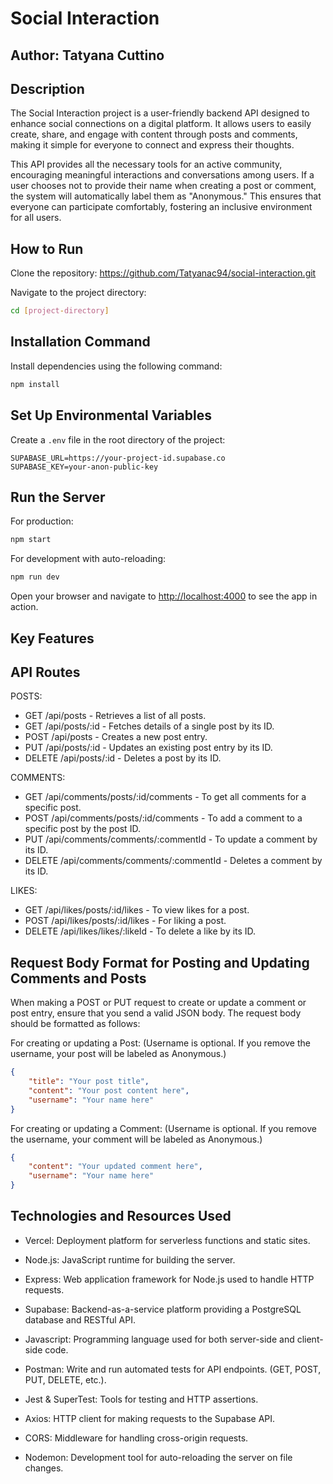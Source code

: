 # Social Interaction

## Author: Tatyana Cuttino

## Description

The Social Interaction project is a user-friendly backend API designed to enhance social connections on a digital platform. It allows users to easily create, share, and engage with content through posts and comments, making it simple for everyone to connect and express their thoughts.

This API provides all the necessary tools for an active community, encouraging meaningful interactions and conversations among users. If a user chooses not to provide their name when creating a post or comment, the system will automatically label them as "Anonymous." This ensures that everyone can participate comfortably, fostering an inclusive environment for all users.

## How to Run

Clone the repository: <https://github.com/Tatyanac94/social-interaction.git>

Navigate to the project directory:

```bash
cd [project-directory]
```

## Installation Command

Install dependencies using the following command:

```bash
npm install
```

## Set Up Environmental Variables

Create a `.env` file in the root directory of the project:

```plaintext
SUPABASE_URL=https://your-project-id.supabase.co
SUPABASE_KEY=your-anon-public-key
```

## Run the Server

For production:

```bash
npm start
```

For development with auto-reloading:

```bash
npm run dev
```

Open your browser and navigate to <http://localhost:4000> to see the app in action.

## Key Features

## API Routes

POSTS:

* GET /api/posts - Retrieves a list of all posts.
* GET /api/posts/:id - Fetches details of a single post by its ID.
* POST /api/posts - Creates a new post entry.
* PUT /api/posts/:id - Updates an existing post entry by its ID.
* DELETE /api/posts/:id - Deletes a post by its ID.

COMMENTS:

* GET /api/comments/posts/:id/comments - To get all comments for a specific post.
* POST /api/comments/posts/:id/comments - To add a comment to a specific post by the post ID.
* PUT /api/comments/comments/:commentId - To update a comment by its ID.
* DELETE /api/comments/comments/:commentId - Deletes a comment by its ID.

LIKES:

* GET /api/likes/posts/:id/likes - To view likes for a post.
* POST /api/likes/posts/:id/likes - For liking a post.
* DELETE /api/likes/likes/:likeId - To delete a like by its ID.

## Request Body Format for Posting and Updating Comments and Posts

When making a POST or PUT request to create or update a comment or post entry, ensure that you send a valid JSON body. The request body should be formatted as follows:

For creating or updating a Post:
(Username is optional. If you remove the username, your post will be labeled as Anonymous.)

```json
{
    "title": "Your post title",
    "content": "Your post content here",
    "username": "Your name here"
}
```

For creating or updating a Comment:
(Username is optional. If you remove the username, your comment will be labeled as Anonymous.)

```json
{
    "content": "Your updated comment here",
    "username": "Your name here"
}
```

## Technologies and Resources Used

* Vercel: Deployment platform for serverless functions and static sites.

* Node.js: JavaScript runtime for building the server.

* Express: Web application framework for Node.js used to handle HTTP requests.

* Supabase: Backend-as-a-service platform providing a PostgreSQL database and RESTful API.

* Javascript: Programming language used for both server-side and client-side code.

* Postman: Write and run automated tests for API endpoints. (GET, POST, PUT, DELETE, etc.).

* Jest & SuperTest: Tools for testing and HTTP assertions.

* Axios: HTTP client for making requests to the Supabase API.

* CORS: Middleware for handling cross-origin requests.

* Nodemon: Development tool for auto-reloading the server on file changes.
